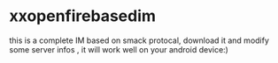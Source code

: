 xxopenfirebasedim
=================

this is a complete IM based on smack protocal, download it and modify some server infos , it will work well on your android device:)

